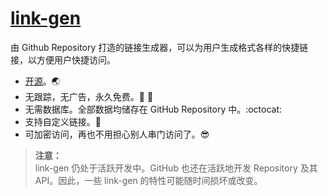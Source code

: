 # [link-gen](repo)

由 Github Repository 打造的链接生成器，可以为用户生成格式各样的快捷链接，以方便用户快捷访问。

- [开源](repo)。🌏
- 无跟踪，无广告，永久免费。📡 🚫
- 无需数据库。全部数据均储存在 GitHub Repository 中。:octocat:
- 支持自定义链接。🔧
- 可加密访问，再也不用担心别人串门访问了。😎

> **注意：**\
> link-gen 仍处于活跃开发中。GitHub 也还在活跃地开发 Repository 及其 API。因此，一些 link-gen 的特性可能随时间损坏或改变。